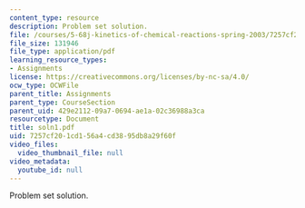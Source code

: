```yaml
---
content_type: resource
description: Problem set solution.
file: /courses/5-68j-kinetics-of-chemical-reactions-spring-2003/7257cf201cd156a4cd3895db8a29f60f_soln1.pdf
file_size: 131946
file_type: application/pdf
learning_resource_types:
- Assignments
license: https://creativecommons.org/licenses/by-nc-sa/4.0/
ocw_type: OCWFile
parent_title: Assignments
parent_type: CourseSection
parent_uid: 429e2112-09a7-0694-ae1a-02c36988a3ca
resourcetype: Document
title: soln1.pdf
uid: 7257cf20-1cd1-56a4-cd38-95db8a29f60f
video_files:
  video_thumbnail_file: null
video_metadata:
  youtube_id: null
---
```

Problem set solution.